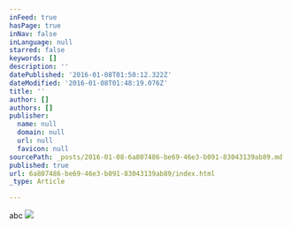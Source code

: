```yaml
---
inFeed: true
hasPage: true
inNav: false
inLanguage: null
starred: false
keywords: []
description: ''
datePublished: '2016-01-08T01:50:12.322Z'
dateModified: '2016-01-08T01:48:19.076Z'
title: ''
author: []
authors: []
publisher:
  name: null
  domain: null
  url: null
  favicon: null
sourcePath: _posts/2016-01-08-6a807486-be69-46e3-b091-83043139ab89.md
published: true
url: 6a807486-be69-46e3-b091-83043139ab89/index.html
_type: Article

---
```

abc
![](https://the-grid-user-content.s3-us-west-2.amazonaws.com/b20b5269-768b-4360-8d59-937c02cf67a8.jpg)